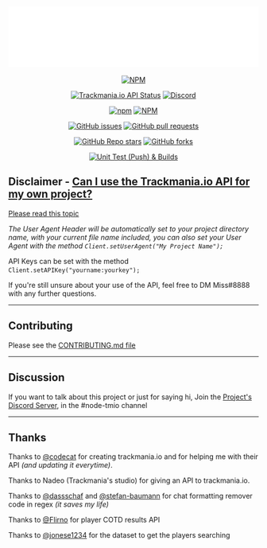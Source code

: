 <div align="center">

[![NPM](https://raw.githubusercontent.com/GreepTheSheep/node-trackmania.io/main/docs/graphic/image.svg)](https://tmio.greep.gq/#)

[![NPM](https://nodei.co/npm/trackmania.io.png?downloads=true&stars=true)](https://npmjs.org/trackmania.io)

[![Trackmania.io API Status](https://img.shields.io/website?down_message=Offline&label=Trackmania.io%20API&up_message=Online&url=https%3A%2F%2Ftrackmania.io)](https://trackmania.io)
[![Discord](https://img.shields.io/discord/570024448371982373?label=Discord&logo=discord)](https://greep.gq/discord)

[![npm](https://img.shields.io/npm/dw/trackmania.io?logo=npm)](https://npmjs.com/trackmania.io)
[![NPM](https://img.shields.io/npm/l/trackmania.io)](LICENSE)

[![GitHub issues](https://img.shields.io/github/issues/GreepTheSheep/node-trackmania.io?logo=github)](https://github.com/GreepTheSheep/node-trackmania.io/issues)
[![GitHub pull requests](https://img.shields.io/github/issues-pr/GreepTheSheep/node-trackmania.io?logo=github)](https://github.com/GreepTheSheep/node-trackmania.io/pulls)

[![GitHub Repo stars](https://img.shields.io/github/stars/GreepTheSheep/node-trackmania.io?logo=github&style=flat-square)](https://github.com/GreepTheSheep/node-trackmania.io/stargazers)
[![GitHub forks](https://img.shields.io/github/forks/GreepTheSheep/node-trackmania.io?style=flat-square)](https://github.com/GreepTheSheep/node-trackmania.io/network/members)

[![Unit Test (Push) & Builds](https://github.com/GreepTheSheep/node-trackmania.io/actions/workflows/builds.yml/badge.svg)](https://github.com/GreepTheSheep/node-trackmania.io/actions/workflows/builds.yml)

</div>

## Disclaimer - [Can I use the Trackmania.io API for my own project?](https://openplanet.nl/tmio/api)

[Please read this topic](https://openplanet.nl/tmio/api)

*The User Agent Header will be automatically set to your project directory name, with your current file name included, you can also set your User Agent with the method `Client.setUserAgent("My Project Name");`*

API Keys can be set with the method `Client.setAPIKey("yourname:yourkey");`

If you're still unsure about your use of the API, feel free to DM Miss#8888 with any further questions.

---
## Contributing

Please see the [CONTRIBUTING.md file](CONTRIBUTING.md)

---
## Discussion

If you want to talk about this project or just for saying hi, Join the [Project's Discord Server](https://greep.gq/discord), in the #node-tmio channel

---
## Thanks

Thanks to [@codecat](https://github.com/codecat) for creating trackmania.io and for helping me with their API *(and updating it everytime)*.

Thanks to Nadeo (Trackmania's studio) for giving an API to trackmania.io.

Thanks to [@dassschaf](https://github.com/dassschaf) and [@stefan-baumann](https://github.com/stefan-baumann) for chat formatting remover code in regex *(it saves my life)*

Thanks to [@Flirno](https://github.com/Flirno) for player COTD results API

Thanks to [@jonese1234](https://github.com/jonese1234) for the dataset to get the players searching
